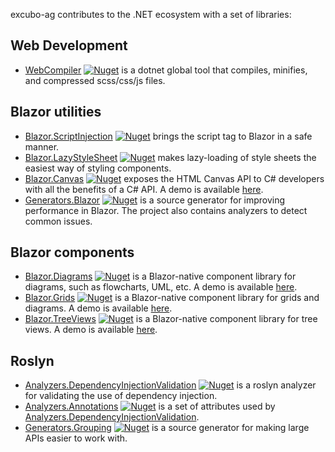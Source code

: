 <script type="text/javascript" src="/to_subpage.js"></script>
  
excubo-ag contributes to the .NET ecosystem with a set of libraries:

## Web Development

- [WebCompiler](https://github.com/excubo-ag/WebCompiler) [![Nuget](https://img.shields.io/nuget/v/Excubo.WebCompiler)](https://www.nuget.org/packages/Excubo.WebCompiler/) is a dotnet global tool that compiles, minifies, and compressed scss/css/js files.

## Blazor utilities

- [Blazor.ScriptInjection](https://github.com/excubo-ag/Blazor.ScriptInjection) [![Nuget](https://img.shields.io/nuget/v/Excubo.Blazor.ScriptInjection)](https://www.nuget.org/packages/Excubo.Blazor.ScriptInjection/) brings the script tag to Blazor in a safe manner.
- [Blazor.LazyStyleSheet](https://github.com/excubo-ag/Blazor.LazyStyleSheet) [![Nuget](https://img.shields.io/nuget/v/Excubo.Blazor.LazyStyleSheet)](https://www.nuget.org/packages/Excubo.Blazor.LazyStyleSheet/) makes lazy-loading of style sheets the easiest way of styling components.
- [Blazor.Canvas](https://github.com/excubo-ag/Blazor.Canvas) [![Nuget](https://img.shields.io/nuget/v/Excubo.Blazor.Canvas)](https://www.nuget.org/packages/Excubo.Blazor.Canvas/) exposes the HTML Canvas API to C# developers with all the benefits of a C# API. A demo is available [here](https://excubo-ag.github.io/Blazor.Canvas/).
- [Generators.Blazor](https://github.com/excubo-ag/Generators.Blazor) [![Nuget](https://img.shields.io/nuget/v/Excubo.Generators.Blazor)](https://www.nuget.org/packages/Excubo.Generators.Blazor/) is a source generator for improving performance in Blazor. The project also contains analyzers to detect common issues.

## Blazor components

- [Blazor.Diagrams](https://github.com/excubo-ag/Blazor.Diagrams) [![Nuget](https://img.shields.io/nuget/v/Excubo.Blazor.Diagrams)](https://www.nuget.org/packages/Excubo.Blazor.Diagrams/) is a Blazor-native component library for diagrams, such as flowcharts, UML, etc. A demo is available [here](https://excubo-ag.github.io/Blazor.Diagrams/).
- [Blazor.Grids](https://github.com/excubo-ag/Blazor.Grids) [![Nuget](https://img.shields.io/nuget/v/Excubo.Blazor.Grids)](https://www.nuget.org/packages/Excubo.Blazor.Grids/) is a Blazor-native component library for grids and diagrams. A demo is available [here](https://excubo-ag.github.io/Blazor.Grids/).
- [Blazor.TreeViews](https://github.com/excubo-ag/Blazor.TreeViews) [![Nuget](https://img.shields.io/nuget/v/Excubo.Blazor.TreeViews)](https://www.nuget.org/packages/Excubo.Blazor.TreeViews/) is a Blazor-native component library for tree views. A demo is available [here](https://excubo-ag.github.io/Blazor.TreeViews/).

## Roslyn

- [Analyzers.DependencyInjectionValidation](https://github.com/excubo-ag/Analyzers.DependencyInjectionValidation) [![Nuget](https://img.shields.io/nuget/v/Excubo.Analyzers.DependencyInjectionValidation)](https://www.nuget.org/packages/Excubo.Analyzers.DependencyInjectionValidation/) is a roslyn analyzer for validating the use of dependency injection.
- [Analyzers.Annotations](https://github.com/excubo-ag/Analyzers.Annotations) [![Nuget](https://img.shields.io/nuget/v/Excubo.Analyzers.Annotations)](https://www.nuget.org/packages/Excubo.Analyzers.Annotations/) is a set of attributes used by [Analyzers.DependencyInjectionValidation](https://github.com/excubo-ag/Analyzers.DependencyInjectionValidation).
- [Generators.Grouping](https://github.com/excubo-ag/Generators.Grouping) [![Nuget](https://img.shields.io/nuget/v/Excubo.Generators.Grouping)](https://www.nuget.org/packages/Excubo.Generators.Grouping/) is a source generator for making large APIs easier to work with.

